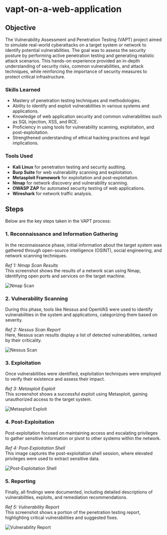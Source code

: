 # vapt-on-a-web-application


## Objective
The Vulnerability Assessment and Penetration Testing (VAPT) project aimed to simulate real-world cyberattacks on a target system or network to identify potential vulnerabilities. The goal was to assess the security posture by performing active penetration testing and generating realistic attack scenarios. This hands-on experience provided an in-depth understanding of security risks, common vulnerabilities, and attack techniques, while reinforcing the importance of security measures to protect critical infrastructure.

### Skills Learned

- Mastery of penetration testing techniques and methodologies.
- Ability to identify and exploit vulnerabilities in various systems and applications.
- Knowledge of web application security and common vulnerabilities such as SQL injection, XSS, and RCE.
- Proficiency in using tools for vulnerability scanning, exploitation, and post-exploitation.
- Strengthened understanding of ethical hacking practices and legal implications.

### Tools Used

- **Kali Linux** for penetration testing and security auditing.
- **Burp Suite** for web vulnerability scanning and exploitation.
- **Metasploit Framework** for exploitation and post-exploitation.
- **Nmap** for network discovery and vulnerability scanning.
- **OWASP ZAP** for automated security testing of web applications.
- **Wireshark** for network traffic analysis.

## Steps

Below are the key steps taken in the VAPT process:

### 1. Reconnaissance and Information Gathering
In the reconnaissance phase, initial information about the target system was gathered through open-source intelligence (OSINT), social engineering, and network scanning techniques.

*Ref 1: Nmap Scan Results*  
This screenshot shows the results of a network scan using Nmap, identifying open ports and services on the target machine.

![Nmap Scan](link-to-image)

### 2. Vulnerability Scanning
During this phase, tools like Nessus and OpenVAS were used to identify vulnerabilities in the system and applications, categorizing them based on severity.

*Ref 2: Nessus Scan Report*  
Here, Nessus scan results display a list of detected vulnerabilities, ranked by their criticality.

![Nessus Scan](link-to-image)

### 3. Exploitation
Once vulnerabilities were identified, exploitation techniques were employed to verify their existence and assess their impact.

*Ref 3: Metasploit Exploit*  
This screenshot shows a successful exploit using Metasploit, gaining unauthorized access to the target system.

![Metasploit Exploit](link-to-image)

### 4. Post-Exploitation
Post-exploitation focused on maintaining access and escalating privileges to gather sensitive information or pivot to other systems within the network.

*Ref 4: Post-Exploitation Shell*  
This image captures the post-exploitation shell session, where elevated privileges were used to extract sensitive data.

![Post-Exploitation Shell](link-to-image)

### 5. Reporting
Finally, all findings were documented, including detailed descriptions of vulnerabilities, exploits, and remediation recommendations.

*Ref 5: Vulnerability Report*  
This screenshot shows a portion of the penetration testing report, highlighting critical vulnerabilities and suggested fixes.

![Vulnerability Report](link-to-image)
